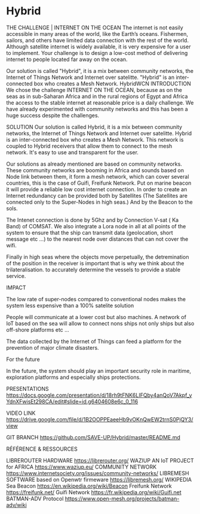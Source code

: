 # Hybrid
THE CHALLENGE | INTERNET ON THE OCEAN The internet is not easily accessible in many areas of the world, like the Earth’s oceans. Fishermen, sailors, and others have limited data connection with the rest of the world. Although satellite internet is widely available, it is very expensive for a user to implement. Your challenge is to design a low-cost method of delivering internet to people located far away on the ocean.

Our solution is called "Hybrid", it is a mix between community networks, the Internet of Things Network and Internet over satelitte. "Hybrid" is an inter-connected box who creates a Mesh Network.
HybridWCN
INTRODUCTION
We chose the challenge INTERNET ON THE OCEAN, because as on the seas as in sub-Saharan Africa and in the rural regions of Egypt and Africa the access to the stable internet at reasonable price is a daily challenge. We have already experimented with community networks and this has been a huge success despite the challenges.



SOLUTION
Our solution is called Hybrid, it is a mix between community networks, the Internet of Things Network and Internet over satelitte. Hybrid is an inter-connected box who creates a Mesh Network. This network is coupled to Hybrid receivers that allow them to connect to the mesh network. It's easy to use and transparent for the user.

Our solutions as already mentioned are based on community networks. These community networks are booming in Africa and sounds based on Node link between them, it form a mesh network, which can cover several countries, this is the case of Guifi, Freifunk Network. Put on marine beacon it will provide a reliable low cost internet connection. In order to create an Internet redundancy can be provided both by Satellites (The Satellites are connected only to the Super-Nodes in high seas.) And by the Beacon to the sols.

The Intenet connection is done by 5Ghz and by Connection V-sat ( Ka Band) of COMSAT. We also integrate a Lora node in all at all points of the system to ensure that the ship can transmit data (geolocation, short message etc ...) to the nearest node over distances that can not cover the wifi.

Finally in high seas where the objects move perpetually, the detremination of the position in the receiver is important that is why we think about the trilateralisation. to accurately determine the vessels to provide a stable service.


IMPACT

The low rate of super-nodes compared to conventional nodes makes the system less expensive than a 100% satelite solution

People will communicate at a lower cost but also machines. A network of IoT based on the sea will allow to connect nons ships not only ships but also off-shore platforms etc ...

The data collected by the Internet of Things can feed a platform for the prevention of major climate disasters.

For the future

In the future, the system should play an important security role in maritime, exploration platforms and especially ships protections.

PRESENTATIONS
https://docs.google.com/presentation/d/18rh9tFNK6LIFQby4anQoV7Akpf_yYdnXFwisEt298CA/edit#slide=id.g6404608e6c_0_116

VIDEO LINK
https://drive.google.com/file/d/1B2OOPPEaeeHb9vOKnQwEW2trnS0PjQY3/view

GIT BRANCH
https://github.com/SAVE-UP/Hybrid/master/README.md


RÉFÉRENCE & RESSOURCES

LIBREROUTER HARDWARE https://librerouter.org/
WAZIUP AN IoT PROJECT for AFRICA https://www.waziup.eu/
COMMUNITY NETWORK https://www.internetsociety.org/issues/community-networks/
LIBREMESH SOFTWARE based on Openwtr firmeware https://libremesh.org/
WIKIPEDIA Sea Beacon https://en.wikipedia.org/wiki/Beacon
Freifunk Network https://freifunk.net/
Guifi Network https://fr.wikipedia.org/wiki/Guifi.net
BATMAN-ADV Protocol https://www.open-mesh.org/projects/batman-adv/wiki
